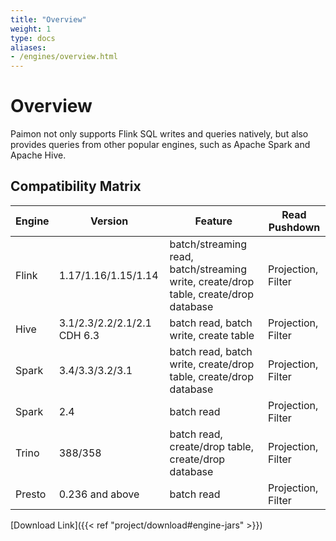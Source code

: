 ```yaml
---
title: "Overview"
weight: 1
type: docs
aliases:
- /engines/overview.html
---
```

<!--
Licensed to the Apache Software Foundation (ASF) under one
or more contributor license agreements.  See the NOTICE file
distributed with this work for additional information
regarding copyright ownership.  The ASF licenses this file
to you under the Apache License, Version 2.0 (the
"License"); you may not use this file except in compliance
with the License.  You may obtain a copy of the License at

  http://www.apache.org/licenses/LICENSE-2.0

Unless required by applicable law or agreed to in writing,
software distributed under the License is distributed on an
"AS IS" BASIS, WITHOUT WARRANTIES OR CONDITIONS OF ANY
KIND, either express or implied.  See the License for the
specific language governing permissions and limitations
under the License.
-->

# Overview

Paimon not only supports Flink SQL writes and queries natively,
but also provides queries from other popular engines, such as
Apache Spark and Apache Hive.

## Compatibility Matrix

| Engine | Version                     | Feature                                                                              | Read Pushdown      |
|--------|-----------------------------|--------------------------------------------------------------------------------------|--------------------|
| Flink  | 1.17/1.16/1.15/1.14         | batch/streaming read, batch/streaming write, create/drop table, create/drop database | Projection, Filter |
| Hive   | 3.1/2.3/2.2/2.1/2.1 CDH 6.3 | batch read, batch write, create table                                                | Projection, Filter |
| Spark  | 3.4/3.3/3.2/3.1             | batch read, batch write, create/drop table, create/drop database                     | Projection, Filter |
| Spark  | 2.4                         | batch read                                                                           | Projection, Filter |
| Trino  | 388/358                     | batch read, create/drop table, create/drop database                                  | Projection, Filter |
| Presto | 0.236 and above             | batch read                                                                           | Projection, Filter |

[Download Link]({{< ref "project/download#engine-jars" >}})